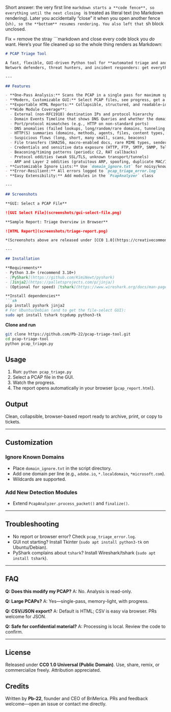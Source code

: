 Short answer: the very first line `markdown starts a **code fence**, so everything until the next closing ` is treated as literal text (no Markdown rendering). Later you accidentally “close” it when you open another fence (`sh), so the **bottom** resumes rendering. You also left that `sh block unclosed.

Fix = remove the stray \`\`\`markdown and close every code block you *do* want. Here’s your file cleaned up so the whole thing renders as Markdown:

````markdown
# PCAP Triage Tool

A fast, flexible, GUI-driven Python tool for **automated triage and anomaly reporting** from PCAP files.  
Network defenders, threat hunters, and incident responders: get everything you need in one browser-ready report.

---

## Features

- **One-Pass Analysis:** Scans the PCAP in a single pass for maximum speed (handles multi-GB PCAPs easily)
- **Modern, Customizable GUI:** Select PCAP files, see progress, get a browser-based report—no command line needed
- **Exportable HTML Reports:** Collapsible, structured, and readable—ideal for briefings, audits, and hunt docs
- **Wide Module Coverage**:
  - External (non-RFC1918) destination IPs and protocol hierarchy
  - Domain Events Timeline that shows DNS Queries and whether the domain was browsed and responded, including client/server payload bytes (no header bytes)
  - Port/protocol mismatches (e.g., HTTP on non-standard ports)
  - DNS anomalies (failed lookups, long/random/rare domains, tunneling indicators)
  - HTTP(S) summaries (domains, methods, agents, files, content types, request bodies)
  - Suspicious flows (long, short, many small, scans, beacons)
  - File transfers (SHA256, macro-enabled docs, rare MIME types, sender/receiver IPs)
  - Credentials and sensitive data exposure (HTTP, FTP, SMTP, SNMP, Telnet)
  - Beaconing/timing patterns (periodic C2, RAT callbacks)
  - Protocol oddities (weak SSL/TLS, unknown transport/tunnels)
  - ARP and Layer 2 oddities (gratuitous ARP, spoofing, duplicate MAC/IP, noisy ARP hosts)
- **Customizable Ignore Lists:** Use `domain_ignore.txt` for noisy/known-safe domains (supports `*example.com` wildcards)
- **Error-Resilient:** All errors logged to `pcap_triage_error.log`
- **Easy Extensibility:** Add modules in the `PcapAnalyzer` class

---

## Screenshots

**GUI: Select a PCAP File**

![GUI Select File](screenshots/gui-select-file.png)

**Sample Report: Triage Overview in Browser**

![HTML Report](screenshots/triage-report.png)

*(Screenshots above are released under [CC0 1.0](https://creativecommons.org/publicdomain/zero/1.0/).)*

---

## Installation

**Requirements**
- Python 3.8+ (recommend 3.10+)
- [PyShark](https://github.com/KimiNewt/pyshark)
- [Jinja2](https://palletsprojects.com/p/jinja/)
- (Optional for speed) [tshark](https://www.wireshark.org/docs/man-pages/tshark.html), [tcpdump](https://www.tcpdump.org/)

**Install dependencies**
```sh
pip install pyshark jinja2
# For Ubuntu/Debian (and to get the file-select GUI):
sudo apt install tshark tcpdump python3-tk
````

**Clone and run**

```sh
git clone https://github.com/Pb-22/pcap-triage-tool.git
cd pcap-triage-tool
python pcap_triage.py
```

## Usage

1. Run: `python pcap_triage.py`
2. Select a PCAP file in the GUI.
3. Watch the progress.
4. The report opens automatically in your browser (`pcap_report.html`).

## Output

Clean, collapsible, browser-based report ready to archive, print, or copy to tickets.

---

## Customization

### Ignore Known Domains

* Place `domain_ignore.txt` in the script directory.
* Add one domain per line (e.g., `adobe.io`, `*.localdomain`, `*microsoft.com`).
* Wildcards are supported.

### Add New Detection Modules

* Extend `PcapAnalyzer.process_packet()` and `finalize()`.

---

## Troubleshooting

* No report or browser error? Check `pcap_triage_error.log`.
* GUI not starting? Install Tkinter (`sudo apt install python3-tk` on Ubuntu/Debian).
* PyShark complains about `tshark`? Install Wireshark/tshark (`sudo apt install tshark`).

---

## FAQ

**Q: Does this modify my PCAP?**
A: No. Analysis is read-only.

**Q: Large PCAPs?**
A: Yes—single-pass, memory-light, with progress.

**Q: CSV/JSON export?**
A: Default is HTML; CSV is easy via browser. PRs welcome for JSON.

**Q: Safe for confidential material?**
A: Processing is local. Review the code to confirm.

---

## License

Released under **CC0 1.0 Universal (Public Domain)**. Use, share, remix, or commercialize freely. Attribution appreciated.

## Credits

Written by **Pb-22**, founder and CEO of BriMerica.
PRs and feedback welcome—open an issue or contact me directly.

````


